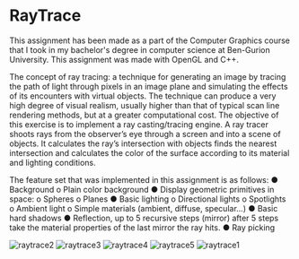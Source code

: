 # RayTrace

This assignment has been made as a part of the Computer Graphics course that I took in my bachelor's degree in computer science at Ben-Gurion University. This assignment was made with OpenGL and C++.

The concept of ray tracing: a technique for generating an image by tracing the path of light through pixels in an image plane and simulating the effects of its encounters with virtual objects.
The technique can produce a very high degree of visual realism, usually higher than that of typical scan line rendering methods, but at a greater computational cost.
The objective of this exercise is to implement a ray casting/tracing engine. A ray tracer shoots rays from the observer’s eye through a screen and into a scene of objects. It calculates the ray’s
intersection with objects finds the nearest intersection and calculates the color of the surface according to its material and lighting conditions.

The feature set that was implemented in this assignment is as follows:
● Background
         o Plain color background
● Display geometric primitives in space:
         o Spheres
         o Planes
● Basic lighting
         o Directional lights
         o Spotlights 
         o Ambient light
         o Simple materials (ambient, diffuse, specular...)
● Basic hard shadows
● Reflection, up to 5 recursive steps (mirror) after 5 steps take the material properties of
the last mirror the ray hits.
● Ray picking

![raytrace2](https://user-images.githubusercontent.com/43497130/110621268-ae118180-81a2-11eb-9db5-6db157d9fdcc.png)
![raytrace3](https://user-images.githubusercontent.com/43497130/110621273-aeaa1800-81a2-11eb-89ba-2f3643c5045a.png)
![raytrace4](https://user-images.githubusercontent.com/43497130/110621276-af42ae80-81a2-11eb-8454-f6b1d339f804.png)
![raytrace5](https://user-images.githubusercontent.com/43497130/110621278-afdb4500-81a2-11eb-9879-8b1a86cc22f5.png)
![raytrace1](https://user-images.githubusercontent.com/43497130/110621280-afdb4500-81a2-11eb-8b92-4d511f6ae799.png)
